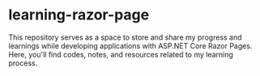 # learning-razor-page
This repository serves as a space to store and share my progress and learnings while developing applications with ASP.NET Core Razor Pages. Here, you'll find codes, notes, and resources related to my learning process.
